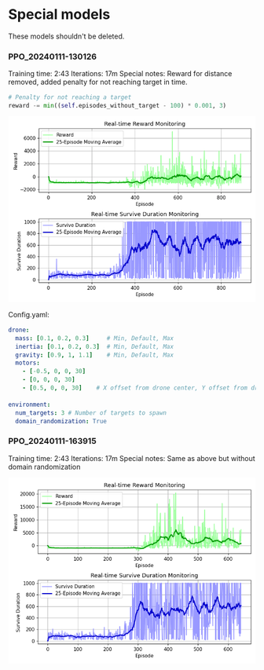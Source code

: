 # Special models
These models shouldn't be deleted.


### PPO_20240111-130126
Training time: 2:43
Iterations: 17m
Special notes: Reward for distance removed, added penalty for not reaching target in time.

```python
# Penalty for not reaching a target
reward -= min((self.episodes_without_target - 100) * 0.001, 3)
```

![image](../figures/PPO_20240111-130126.png)

Config.yaml:
```yaml
drone:
  mass: [0.1, 0.2, 0.3]     # Min, Default, Max 
  inertia: [0.1, 0.2, 0.3]  # Min, Default, Max 
  gravity: [0.9, 1, 1.1]    # Min, Default, Max 
  motors:
    - [-0.5, 0, 0, 30]
    - [0, 0, 0, 30]
    - [0.5, 0, 0, 30]    # X offset from drone center, Y offset from drone center, rotation relative to drone center, thrust

environment:
  num_targets: 3 # Number of targets to spawn
  domain_randomization: True
```


### PPO_20240111-163915
Training time: 2:43
Iterations: 17m
Special notes: Same as above but without domain randomization

![image](../figures/PPO_20240111-163915.png)
